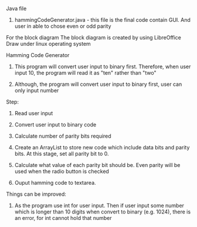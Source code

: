 Java file
1. hammingCodeGenerator.java - this file is the final code contain GUI. And user in able to chose even or odd parity



For the block diagram
The block diagram is created by using LibreOffice Draw under linux operating system



Hamming Code Generator


1. This program will convert user input to binary first. Therefore, when user input 10, the program will read it as "ten" rather than "two"

2. Although, the program will convert user input to binary first, user can only input number



Step:


1. Read user input

2. Convert user input to binary code

3. Calculate number of parity bits required

4. Create an ArrayList to store new code which include data bits and parity bits. At this stage, set all parity bit to 0.
5. Calculate what value of each parity bit should be. Even parity will be used when the radio button is checked

6. Ouput hamming code to textarea.



Things can be improved:

1. As the program use int for user input. Then if user input some number which is longer than 10 digits when convert to binary
(e.g. 1024), there is an error, for int cannot hold that number

